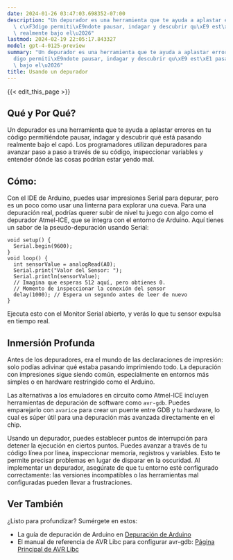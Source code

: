 ```yaml
---
date: 2024-01-26 03:47:03.698352-07:00
description: "Un depurador es una herramienta que te ayuda a aplastar errores en tu\
  \ c\xF3digo permiti\xE9ndote pausar, indagar y descubrir qu\xE9 est\xE1 pasando\
  \ realmente bajo el\u2026"
lastmod: 2024-02-19 22:05:17.843327
model: gpt-4-0125-preview
summary: "Un depurador es una herramienta que te ayuda a aplastar errores en tu c\xF3\
  digo permiti\xE9ndote pausar, indagar y descubrir qu\xE9 est\xE1 pasando realmente\
  \ bajo el\u2026"
title: Usando un depurador
---
```


{{< edit_this_page >}}

## Qué y Por Qué?

Un depurador es una herramienta que te ayuda a aplastar errores en tu código permitiéndote pausar, indagar y descubrir qué está pasando realmente bajo el capó. Los programadores utilizan depuradores para avanzar paso a paso a través de su código, inspeccionar variables y entender dónde las cosas podrían estar yendo mal.

## Cómo:

Con el IDE de Arduino, puedes usar impresiones Serial para depurar, pero es un poco como usar una linterna para explorar una cueva. Para una depuración real, podrías querer subir de nivel tu juego con algo como el depurador Atmel-ICE, que se integra con el entorno de Arduino. Aquí tienes un sabor de la pseudo-depuración usando Serial:

```Arduino
void setup() {
  Serial.begin(9600);
}
void loop() {
  int sensorValue = analogRead(A0);
  Serial.print("Valor del Sensor: ");
  Serial.println(sensorValue);
  // Imagina que esperas 512 aquí, pero obtienes 0.
  // Momento de inspeccionar la conexión del sensor
  delay(1000); // Espera un segundo antes de leer de nuevo
}
```
Ejecuta esto con el Monitor Serial abierto, y verás lo que tu sensor expulsa en tiempo real.

## Inmersión Profunda

Antes de los depuradores, era el mundo de las declaraciones de impresión: solo podías adivinar qué estaba pasando imprimiendo todo. La depuración con impresiones sigue siendo común, especialmente en entornos más simples o en hardware restringido como el Arduino.

Las alternativas a los emuladores en circuito como Atmel-ICE incluyen herramientas de depuración de software como `avr-gdb`. Puedes emparejarlo con `avarice` para crear un puente entre GDB y tu hardware, lo cual es súper útil para una depuración más avanzada directamente en el chip.

Usando un depurador, puedes establecer puntos de interrupción para detener la ejecución en ciertos puntos. Puedes avanzar a través de tu código línea por línea, inspeccionar memoria, registros y variables. Esto te permite precisar problemas en lugar de disparar en la oscuridad. Al implementar un depurador, asegúrate de que tu entorno esté configurado correctamente: las versiones incompatibles o las herramientas mal configuradas pueden llevar a frustraciones.

## Ver También

¿Listo para profundizar? Sumérgete en estos:
- La guía de depuración de Arduino en [Depuración de Arduino](https://www.arduino.cc/en/Guide/Environment#toc7)
- El manual de referencia de AVR Libc para configurar avr-gdb: [Página Principal de AVR Libc](http://www.nongnu.org/avr-libc/)
